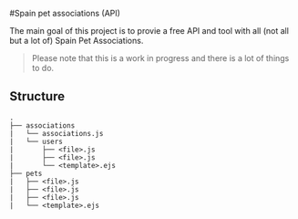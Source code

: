 #Spain pet associations (API)

The main goal of this project is to provie a free API and tool with all (not all but a lot of) Spain Pet Associations.

> Please note that this is a work in progress and there is a lot of things to do.

## Structure

```
.
├── associations
|   └── associations.js
|   └── users
|       ├── <file>.js
|       ├── <file>.js
|       └── <template>.ejs
├── pets
|   ├── <file>.js
|   ├── <file>.js
|   ├── <file>.js
|   └── <template>.ejs
```
